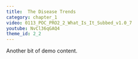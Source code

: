 ```yaml
---
title:  The Disease Trends
category: chapter_1
video: 0113_POC_PRO2_2_What_Is_It_Subbed_v1.0_7
youtube: NvCl36qGAQ4
theme_id: 2_2
---
```


Another bit of demo content.
